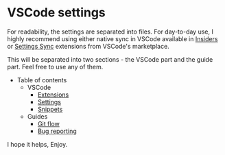 # VSCode settings

For readability, the settings are separated into files. For day-to-day use, I highly recommend using either native sync in VSCode available in [Insiders](https://code.visualstudio.com/docs/editor/settings-sync) or [Settings Sync](https://marketplace.visualstudio.com/items?itemName=Shan.code-settings-sync) extensions from VSCode's marketplace.

This will be separated into two sections - the VSCode part and the guide part. Feel free to use any of them.

- Table of contents
  - VSCode
    - [Extensions](VSCode/extensions.md)
    - [Settings](VSCode/settings.md)
    - [Snippets](VSCode/snippets.md)
  - Guides
    - [Git flow](Guide/gitFlow.md)
    - [Bug reporting](Guide/bugReport.md)

I hope it helps,
Enjoy.
